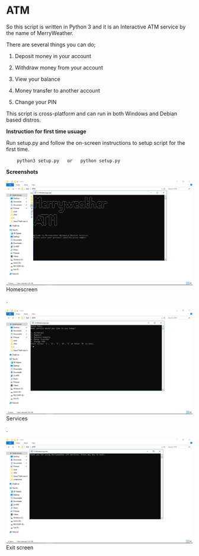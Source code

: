 # ATM
So this script is written in Python 3 and it is an Interactive ATM service by the name of MerryWeather. 

There are several things you can do;

1. Deposit money in your account

2. Withdraw money from your account

3. View your balance

4. Money transfer to another account

5. Change your PIN

This script is cross-platform and can run in both Windows and Debian based distros.


**Instruction for first time usuage**

Run setup.py and follow the on-screen instructions to setup script for the first time.

        python3 setup.py   or   python setup.py



**Screenshots**

![Homescreen](https://raw.githubusercontent.com/Faiz-Anjum/ATM/main/screenshots/homescreen.png)
Homescreen

.

![Services](https://raw.githubusercontent.com/Faiz-Anjum/ATM/main/screenshots/services.png)
Services

.

![Exiting](https://raw.githubusercontent.com/Faiz-Anjum/ATM/main/screenshots/exit.png)
Exit screen











